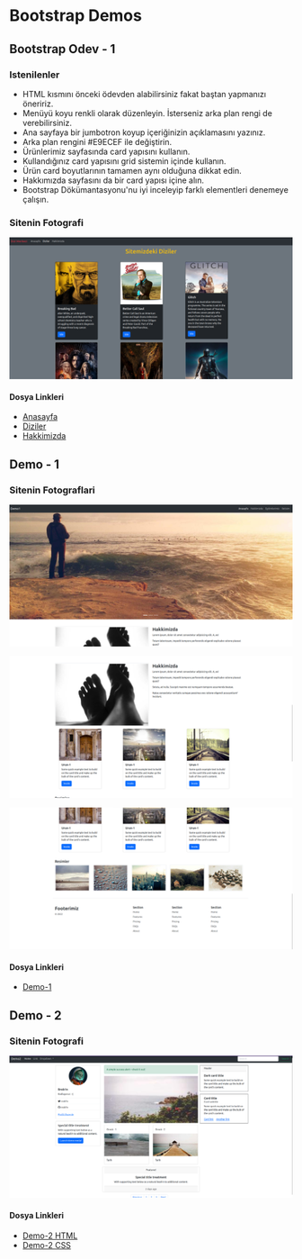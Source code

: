 # Bootstrap Demos

## Bootstrap Odev - 1

### Istenilenler

- HTML kısmını önceki ödevden alabilirsiniz fakat baştan yapmanızı öneririz.
- Menüyü koyu renkli olarak düzenleyin. İsterseniz arka plan rengi de verebilirsiniz.
- Ana sayfaya bir jumbotron koyup içeriğinizin açıklamasını yazınız.
- Arka plan rengini #E9ECEF ile değiştirin.
- Ürünlerimiz sayfasında card yapısını kullanın.
- Kullandığınız card yapısını grid sistemin içinde kullanın.
- Ürün card boyutlarının tamamen aynı olduğuna dikkat edin.
- Hakkımızda sayfasını da bir card yapısı içine alın.
- Bootstrap Dökümantasyonu'nu iyi inceleyip farklı elementleri denemeye çalışın.

### Sitenin Fotografi

![](https://github.com/rrob1n/frontend-bootstrap-demos/blob/main/project-images-for-md-file/Screenshot%20from%202023-03-03%2015-03-40.png?raw=true)

#### Dosya Linkleri

- [Anasayfa](https://github.com/rrob1n/frontend-bootstrap-demos/blob/main/odev1/odev1.html)
- [Diziler](https://github.com/rrob1n/frontend-bootstrap-demos/blob/main/odev1/odev1-dizler.html)
- [Hakkimizda](https://github.com/rrob1n/frontend-bootstrap-demos/blob/main/odev1/odev1-hakkimizda.html)

## Demo - 1 

### Sitenin Fotograflari

 ![](https://github.com/rrob1n/frontend-bootstrap-demos/blob/main/project-images-for-md-file/Screenshot%20from%202023-03-01%2023-52-40.png?raw=true)

 ![](https://github.com/rrob1n/frontend-bootstrap-demos/blob/main/project-images-for-md-file/Screenshot%20from%202023-03-01%2023-52-53.png?raw=true)

 ![](https://github.com/rrob1n/frontend-bootstrap-demos/blob/main/project-images-for-md-file/Screenshot%20from%202023-03-01%2023-52-59.png?raw=true)

 #### Dosya Linkleri

 - [Demo-1](https://github.com/rrob1n/frontend-bootstrap-demos/blob/main/demo1/demo1.html)

## Demo - 2 

### Sitenin Fotografi

 ![](https://github.com/rrob1n/frontend-bootstrap-demos/blob/main/project-images-for-md-file/Screenshot%20from%202023-03-04%2014-34-35.png?raw=true)

 
 #### Dosya Linkleri

 - [Demo-2 HTML](https://github.com/rrob1n/frontend-bootstrap-demos/blob/main/demo2/demo2.html)
 - [Demo-2 CSS](https://github.com/rrob1n/frontend-bootstrap-demos/blob/main/demo2/css/demo2.css)